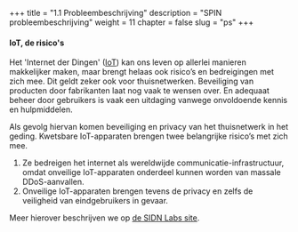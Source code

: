 +++
title = "1.1 Probleembeschrijving"
description = "SPIN probleembeschrijving"
weight = 11
chapter = false
slug = "ps"
+++

#### IoT, de risico's
Het 'Internet der Dingen' ([IoT](https://nl.wikipedia.org/wiki/Internet_der_dingen)) kan ons leven op allerlei manieren makkelijker  maken, maar brengt helaas ook risico’s en bedreigingen met zich mee. Dit geldt zeker ook voor thuisnetwerken.  Beveiliging van producten door fabrikanten laat nog vaak te wensen over. En adequaat beheer door gebruikers is vaak een uitdaging vanwege onvoldoende kennis en hulpmiddelen.

Als gevolg hiervan komen beveiliging en privacy van het thuisnetwerk in het geding. Kwetsbare IoT-apparaten brengen twee belangrijke risico’s met zich mee.

1. Ze bedreigen het internet als wereldwijde communicatie-infrastructuur, omdat onveilige IoT-apparaten onderdeel kunnen worden van massale DDoS-aanvallen. 
1. Onveilige IoT-apparaten brengen tevens de privacy en zelfs de veiligheid van eindgebruikers in gevaar. 

Meer hierover beschrijven we op [de SIDN Labs site](https://www.sidnlabs.nl/).




